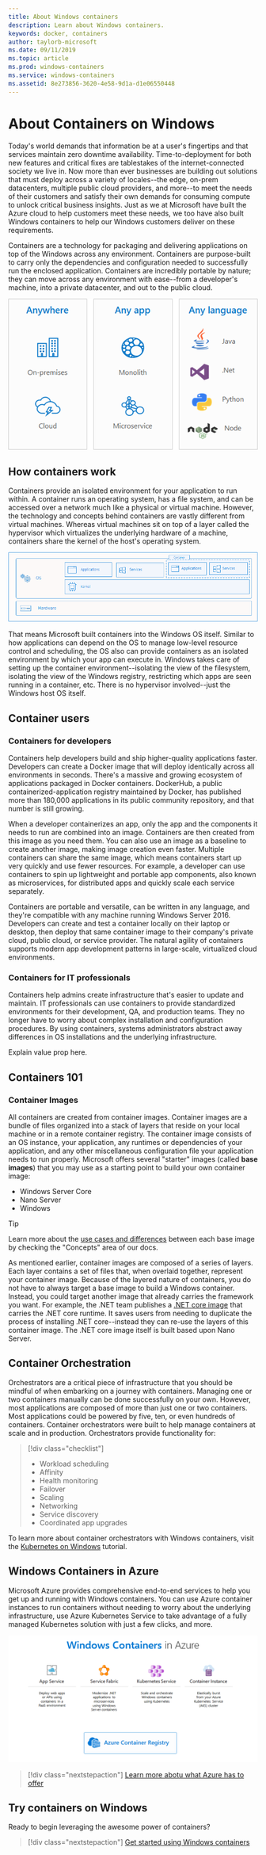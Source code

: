 ```yaml
---
title: About Windows containers
description: Learn about Windows containers.
keywords: docker, containers
author: taylorb-microsoft
ms.date: 09/11/2019
ms.topic: article
ms.prod: windows-containers
ms.service: windows-containers
ms.assetid: 8e273856-3620-4e58-9d1a-d1e06550448
---
```

# About Containers on Windows

Today's world demands that information be at a user's fingertips and that services maintain zero downtime availability. Time-to-deployment for both new features and critical fixes are tablestakes of the internet-connected society we live in. Now more than ever businesses are building out solutions that must deploy across a variety of locales--the edge, on-prem datacenters, multiple public cloud providers, and more--to meet the needs of their customers and satisfy their own demands for consuming compute to unlock critical business insights. Just as we at Microsoft have built the Azure cloud to help customers meet these needs, we too have also built Windows containers to help our Windows customers deliver on these requirements.

Containers are a technology for packaging and delivering applications on top of the Windows across any environment. Containers are purpose-built to carry only the dependencies and configuration needed to successfully run the enclosed application. Containers are incredibly portable by nature; they can move across any environment with ease--from a developer's machine, into a private datacenter, and out to the public cloud.

![](media/about-3-box.png)

## How containers work

Containers provide an isolated environment for your application to run within. A container runs an operating system, has a file system, and can be accessed over a network much like a physical or virtual machine. However, the technology and concepts behind containers are vastly different from virtual machines. Whereas virtual machines sit on top of a layer called the hypervisor which virtualizes the underlying hardware of a machine, containers share the kernel of the host's operating system.

![](media/container-arch.png)

That means Microsoft built containers into the Windows OS itself. Similar to how applications can depend on the OS to manage low-level resource control and scheduling, the OS also can provide containers as an isolated environment by which your app can execute in. Windows takes care of setting up the container environment--isolating the view of the filesystem, isolating the view of the Windows registry, restricting which apps are seen running in a container, etc. There is no hypervisor involved--just the Windows host OS itself.

## Container users

### Containers for developers

Containers help developers build and ship higher-quality applications faster. Developers can create a Docker image that will deploy identically across all environments in seconds. There's a massive and growing ecosystem of applications packaged in Docker containers. DockerHub, a public containerized-application registry maintained by Docker, has published more than 180,000 applications in its public community repository, and that number is still growing.

When a developer containerizes an app, only the app and the components it needs to run are combined into an image. Containers are then created from this image as you need them. You can also use an image as a baseline to create another image, making image creation even faster. Multiple containers can share the same image, which means containers start up very quickly and use fewer resources. For example, a developer can use containers to spin up lightweight and portable app components, also known as microservices, for distributed apps and quickly scale each service separately.

Containers are portable and versatile, can be written in any language, and they're compatible with any machine running Windows Server 2016. Developers can create and test a container locally on their laptop or desktop, then deploy that same container image to their company's private cloud, public cloud, or service provider. The natural agility of containers supports modern app development patterns in large-scale, virtualized cloud environments.

### Containers for IT professionals

Containers help admins create infrastructure that's easier to update and maintain. IT professionals can use containers to provide standardized environments for their development, QA, and production teams. They no longer have to worry about complex installation and configuration procedures. By using containers, systems administrators abstract away differences in OS installations and the underlying infrastructure.

Explain value prop here.

## Containers 101

### Container Images

All containers are created from container images. Container images are a bundle of files organized into a stack of layers that reside on your local machine or in a remote container registry. The container image consists of an OS instance, your application, any runtimes or dependencies of your application, and any other miscellaneous configuration file your application needs to run properly. Microsoft offers several "starter" images (called **base images**) that you may use as a starting point to build your own container image:

* Windows Server Core
* Nano Server
* Windows

> [!TIP]
> Learn more about the [use cases and differences]() between each base image by checking the "Concepts" area of our docs.

As mentioned earlier, container images are composed of a series of layers. Each layer contains a set of files that, when overlaid together, represent your container image. Because of the layered nature of containers, you do not have to always target a base image to build a Windows container. Instead, you could target another image that already carries the framework you want. For example, the .NET team publishes a [.NET core image](https://hub.docker.com/_/microsoft-dotnet-core) that carries the .NET core runtime. It saves users from needing to duplicate the process of installing .NET core--instead they can re-use the layers of this container image. The .NET core image itself is built based upon Nano Server.

## Container Orchestration

Orchestrators are a critical piece of infrastructure that you should be mindful of when embarking on a journey with containers. Managing one or two containers manually can be done successfully on your own. However, most applications are composed of more than just one or two containers. Most applications could be powered by five, ten, or even hundreds of containers. Container orchestrators were built to help manage containers at scale and in production. Orchestrators provide functionality for:

> [!div class="checklist"]
> * Workload scheduling
> * Affinity
> * Health monitoring
> * Failover
> * Scaling
> * Networking
> * Service discovery
> * Coordinated app upgrades

To learn more about container orchestrators with Windows containers, visit the [Kubernetes on Windows](../kubernetes/getting-started-kubernetes-windows.md) tutorial.

## Windows Containers in Azure

Microsoft Azure provides comprehensive end-to-end services to help you get up and running with Windows containers. You can use Azure container instances to run containers without needing to worry about the underlying infrastructure, use Azure Kubernetes Service to take advantage of a fully managed Kubernetes solution with just a few clicks, and more.

![](media/windows-containers-in-azure.png)

> [!div class="nextstepaction"]
> [Learn more abotu what Azure has to offer](https://azure.microsoft.com/en-us/product-categories/containers/)

## Try containers on Windows

Ready to begin leveraging the awesome power of containers?

> [!div class="nextstepaction"]
> [Get started using Windows containers](../quick-start/quick-start-windows-10.md)
